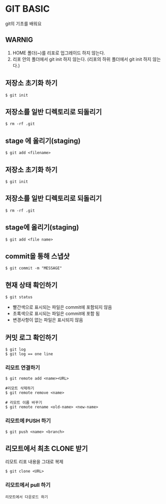 # GIT BASIC

git의 기초를 배워요



## WARNIG

1. HOME 폴더(~)를 리포로 업그레이드 하지 않는다. 
2. 리포 안의 폴더에서 git init 하지 않는다. (리포의 하위 폴더에서 git init 하지 않는다.)

## 저장소 초기화 하기

```
$ git init
```

## 저장소를 일반 디렉토리로 되돌리기

``` 
$ rm -rf .git
```

## stage 에 올리기(staging)

``` 
$ git add <filename>
```



## 저장소 초기화 하기

```
$ git init
```

## 저장소를 일반 디렉토리로 되돌리기

```
$ rm -rf .git
```

## stage에 올리기(staging)

````
$ git add <file name>
````

## commit을 통해 스냅샷

```
$ git commit -m "MESSAGE"
```



## 현재 상태 확인하기

```
$ git status
```

- 빨간색으로 표시되는 파일은 commit에 포함되지 않음
- 초록색으로 표시되는 파일은 commit에 포함 됨
- 변경사항이 없는 파일은 표시되지 않음



## 커밋 로그 확인하기

```
$ git log
$ git log == one line
```



### 리모트 연결하기

```
$ git remote add <name><URL>

#리모트 삭제하기
$ git remote remove <name>

# 리모트 이름 바꾸기
$ git remote rename <old-name> <new-name>

```



### 리모트에 PUSH 하기

```
$ git push <name> <branch>
```



## 리모트에서 최초 CLONE 받기

리모트 리포 내용을 그대로 복제

```
$ git clone <URL>
```



### 리모트에서 pull 하기

```
리모트에서 다운로드 하기
```

